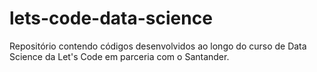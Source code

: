 # lets-code-data-science
Repositório contendo códigos desenvolvidos ao longo do curso de Data Science da Let's Code em parceria com o Santander.
